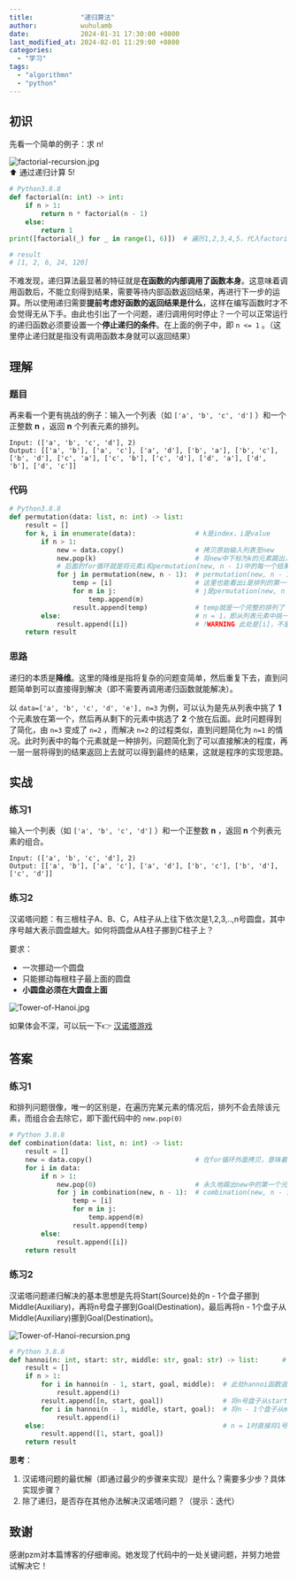 ```yaml
---
title:            "递归算法"
author:           wuhulamb
date:             2024-01-31 17:30:00 +0800
last_modified_at: 2024-02-01 11:29:00 +0800
categories:
  - "学习"
tags:
  - "algorithmn"
  - "python"
---
```

## 初识

先看一个简单的例子：求 n!<!--more-->

![factorial-recursion.jpg](/media/image/2024/01/factorial-recursion.jpg)  
:arrow_up: 通过递归计算 5! 

```python
# Python3.8.8
def factorial(n: int) -> int:
    if n > 1:
        return n * factorial(n - 1)
    else:
        return 1
print([factorial(_) for _ in range(1, 6)])  # 遍历1,2,3,4,5，代入factorial函数中

# result
# [1, 2, 6, 24, 120]
```

不难发现，递归算法最显著的特征就是**在函数的内部调用了函数本身**。这意味着调用函数后，不能立刻得到结果，需要等待内部函数返回结果，再进行下一步的运算。所以使用递归需要**提前考虑好函数的返回结果是什么**，这样在编写函数时才不会觉得无从下手。由此也引出了一个问题，递归调用何时停止？一个可以正常运行的递归函数必须要设置一个**停止递归的条件**。在上面的例子中，即 `n <= 1` 。（这里停止递归就是指没有调用函数本身就可以返回结果）

## 理解

### 题目

再来看一个更有挑战的例子：输入一个列表（如 `['a', 'b', 'c', 'd']` ）和一个正整数 **n** ，返回 **n** 个列表元素的排列。

    Input: (['a', 'b', 'c', 'd'], 2)
    Output: [['a', 'b'], ['a', 'c'], ['a', 'd'], ['b', 'a'], ['b', 'c'], ['b', 'd'], ['c', 'a'], ['c', 'b'], ['c', 'd'], ['d', 'a'], ['d', 'b'], ['d', 'c']]

### 代码

```python
# Python3.8.8
def permutation(data: list, n: int) -> list:
    result = []
    for k, i in enumerate(data):               # k是index，i是value
        if n > 1:
            new = data.copy()                  # 拷贝原始输入列表至new
            new.pop(k)                         # 将new中下标为k的元素踢出，即i（排列的第一个元素）
            # 后面的for循环就是将元素i和permutation(new, n - 1)中的每一个结果拼接起来，然后放入result里面
            for j in permutation(new, n - 1):  # permutation(new, n - 1) -> 在没有元素i的列表里选择剩下n - 1个元素排列
                temp = [i]                     # 这里也能看出i是排列的第一个元素
                for m in j:                    # j是permutation(new, n - 1)返回的一个排列
                    temp.append(m)
                result.append(temp)            # temp就是一个完整的排列了
        else:                                  # n = 1，即从列表元素中挑一个元素排的情况
            result.append([i])                 # !WARNING 此处是[i]，不是i，因为result里的每一个元素都是一种排列的方案 ，即temp列表
    return result
```

### 思路

递归的本质是**降维**。这里的降维是指将复杂的问题变简单，然后重复下去，直到问题简单到可以直接得到解决（即不需要再调用递归函数就能解决）。

以 `data=['a', 'b', 'c', 'd', 'e'], n=3` 为例，可以认为是先从列表中挑了 **1** 个元素放在第一个，然后再从剩下的元素中挑选了 **2** 个放在后面。此时问题得到了简化，由 `n=3` 变成了 `n=2` ，而解决 `n=2` 的过程类似，直到问题简化为 `n=1` 的情况。此时列表中的每个元素就是一种排列，问题简化到了可以直接解决的程度，再一层一层将得到的结果返回上去就可以得到最终的结果，这就是程序的实现思路。

## 实战

### 练习1

输入一个列表（如 `['a', 'b', 'c', 'd']` ）和一个正整数 **n** ，返回 **n** 个列表元素的组合。

    Input: (['a', 'b', 'c', 'd'], 2)
    Output: [['a', 'b'], ['a', 'c'], ['a', 'd'], ['b', 'c'], ['b', 'd'], ['c', 'd']]

### 练习2

汉诺塔问题：有三根柱子A、B、C，A柱子从上往下依次是1,2,3,..,n号圆盘，其中序号越大表示圆盘越大。如何将圆盘从A柱子挪到C柱子上？

要求：
- 一次挪动一个圆盘
- 只能挪动每根柱子最上面的圆盘
- **小圆盘必须在大圆盘上面**

![Tower-of-Hanoi.jpg](/media/image/2024/01/Tower-of-Hanoi.jpg "Tower-of-Hanoi")

如果体会不深，可以玩一下:point_right: [汉诺塔游戏](https://www.saolei.games/h.html)

## 答案

### 练习1

和排列问题很像，唯一的区别是，在遍历完某元素的情况后，排列不会去除该元素，而组合会去除它，即下面代码中的 `new.pop(0)`

```python
# Python 3.8.8
def combination(data: list, n: int) -> list:
    result = []
    new = data.copy()                          # 在for循环外面拷贝，意味着下面的new.pop(0)会永久地踢出某元素
    for i in data:
        if n > 1:
            new.pop(0)                         # 永久地踢出new中的第一个元素，即i（后面再调用combination(new, n - 1)时不会再有元素i）
            for j in combination(new, n - 1):  # combination(new, n - 1) -> 在没有元素i的列表里选择剩下n - 1个元素组合
                temp = [i]
                for m in j:
                    temp.append(m)
                result.append(temp)
        else:
            result.append([i])
    return result
```

### 练习2

汉诺塔问题递归解决的基本思想是先将Start(Source)处的n - 1个盘子挪到Middle(Auxiliary)，再将n号盘子挪到Goal(Destination)，最后再将n - 1个盘子从Middle(Auxiliary)挪到Goal(Destination)。

![Tower-of-Hanoi-recursion.png](/media/image/2024/01/Tower-of-Hanoi-recursion.png)

```python
# Python 3.8.8
def hannoi(n: int, start: str, middle: str, goal: str) -> list:      # n为start柱子上的圆盘个数，start为初始柱子名称，middle为中间柱子名称，goal为目标柱子名称
    result = []
    if n > 1:
        for i in hannoi(n - 1, start, goal, middle):  # 此处hannoi函数返回n - 1个圆盘从start挪到middle的步骤
            result.append(i)
        result.append([n, start, goal])               # 将n号盘子从start挪到goal
        for i in hannoi(n - 1, middle, start, goal):  # 将n - 1个盘子从middle挪到goal
            result.append(i)
    else:                                             # n = 1时直接将1号盘子从start挪到goal
        result.append([1, start, goal])
    return result
```

**思考**：
1. 汉诺塔问题的最优解（即通过最少的步骤来实现）是什么？需要多少步？具体实现步骤？
2. 除了递归，是否存在其他办法解决汉诺塔问题？（提示：迭代）

## 致谢

感谢pzm对本篇博客的仔细审阅。她发现了代码中的一处关键问题，并努力地尝试解决它！
